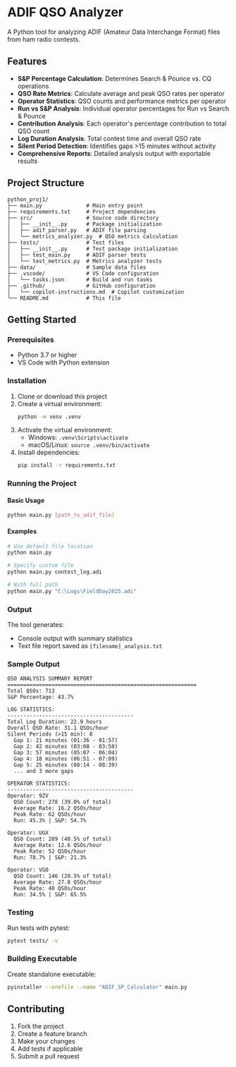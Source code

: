 # ADIF QSO Analyzer

A Python tool for analyzing ADIF (Amateur Data Interchange Format) files from ham radio contests.

## Features

- **S&P Percentage Calculation**: Determines Search & Pounce vs. CQ operations
- **QSO Rate Metrics**: Calculate average and peak QSO rates per operator
- **Operator Statistics**: QSO counts and performance metrics per operator
- **Run vs S&P Analysis**: Individual operator percentages for Run vs Search & Pounce
- **Contribution Analysis**: Each operator's percentage contribution to total QSO count
- **Log Duration Analysis**: Total contest time and overall QSO rate
- **Silent Period Detection**: Identifies gaps >15 minutes without activity
- **Comprehensive Reports**: Detailed analysis output with exportable results

## Project Structure

```
python_proj1/
├── main.py              # Main entry point
├── requirements.txt     # Project dependencies
├── src/                 # Source code directory
│   ├── __init__.py      # Package initialization
│   ├── adif_parser.py   # ADIF file parsing
│   └── metrics_analyzer.py  # QSO metrics calculation
├── tests/               # Test files
│   ├── __init__.py      # Test package initialization
│   ├── test_main.py     # ADIF parser tests
│   └── test_metrics.py  # Metrics analyzer tests
├── data/                # Sample data files
├── .vscode/             # VS Code configuration
│   └── tasks.json       # Build and run tasks
├── .github/             # GitHub configuration
│   └── copilot-instructions.md  # Copilot customization
└── README.md            # This file
```

## Getting Started

### Prerequisites

- Python 3.7 or higher
- VS Code with Python extension

### Installation

1. Clone or download this project
2. Create a virtual environment:
   ```bash
   python -m venv .venv
   ```
3. Activate the virtual environment:
   - Windows: `.venv\Scripts\activate`
   - macOS/Linux: `source .venv/bin/activate`
4. Install dependencies:
   ```bash
   pip install -r requirements.txt
   ```

### Running the Project

#### Basic Usage
```bash
python main.py [path_to_adif_file]
```

#### Examples
```bash
# Use default file location
python main.py

# Specify custom file
python main.py contest_log.adi

# With full path
python main.py "C:\Logs\FieldDay2025.adi"
```

### Output
The tool generates:
- Console output with summary statistics
- Text file report saved as `[filename]_analysis.txt`

### Sample Output

```
QSO ANALYSIS SUMMARY REPORT
============================================================
Total QSOs: 713
S&P Percentage: 43.7%

LOG STATISTICS:
----------------------------------------
Total Log Duration: 22.9 hours
Overall QSO Rate: 31.1 QSOs/hour
Silent Periods (>15 min): 8
  Gap 1: 21 minutes (01:36 - 01:57)
  Gap 2: 42 minutes (03:08 - 03:50)
  Gap 3: 57 minutes (05:07 - 06:04)
  Gap 4: 18 minutes (06:51 - 07:09)
  Gap 5: 25 minutes (08:14 - 08:39)
  ... and 3 more gaps

OPERATOR STATISTICS:
----------------------------------------
Operator: 9ZV
  QSO Count: 278 (39.0% of total)
  Average Rate: 16.2 QSOs/hour
  Peak Rate: 62 QSOs/hour
  Run: 45.3% | S&P: 54.7%

Operator: UGX
  QSO Count: 289 (40.5% of total)
  Average Rate: 12.6 QSOs/hour
  Peak Rate: 52 QSOs/hour
  Run: 78.7% | S&P: 21.3%

Operator: VGO
  QSO Count: 146 (20.5% of total)
  Average Rate: 27.0 QSOs/hour
  Peak Rate: 40 QSOs/hour
  Run: 34.5% | S&P: 65.5%
```

### Testing

Run tests with pytest:
```bash
pytest tests/ -v
```

### Building Executable

Create standalone executable:
```bash
pyinstaller --onefile --name "ADIF_SP_Calculator" main.py
```

## Contributing

1. Fork the project
2. Create a feature branch
3. Make your changes
4. Add tests if applicable
5. Submit a pull request
